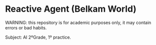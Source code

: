 # Reactive Agent (Belkam World)

WARNING: this repository is for academic purposes only, it may contain errors or bad habits.

Subject: AI 2ºGrade, 1º practice.
